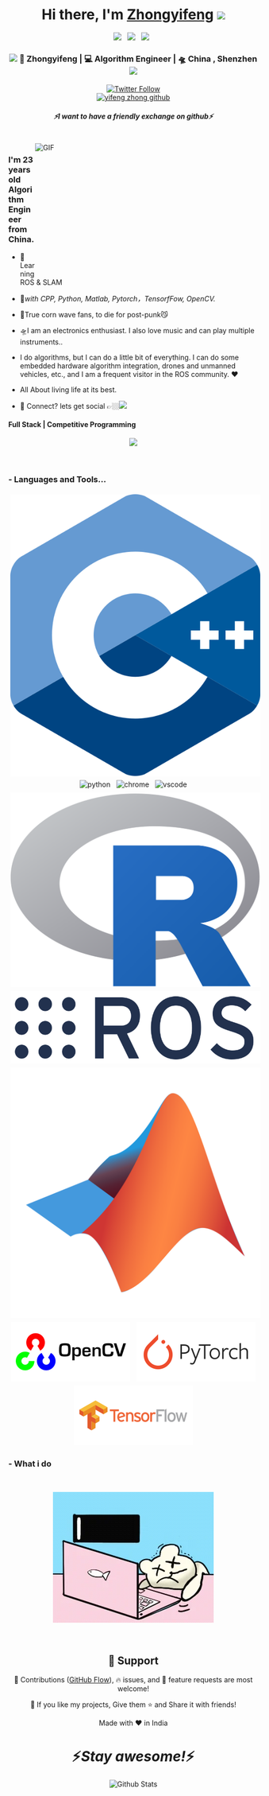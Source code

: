 <div align="center">
   <h1>Hi there, I'm <a href="https://Zhongyifeng.codes">Zhongyifeng</a> <img src="https://media.giphy.com/media/hvRJCLFzcasrR4ia7z/giphy.gif" width="25px"> </h1>
</div>

<p align='center'>
   <a href="https://www.linkedin.com/in/hemant-j-85518a195/"><img height="30" src="https://github.com/yifengzhong-cat/yifengzhong-asserts/blob/master/linkedin.png?raw=true"></a>&nbsp;&nbsp;
   <a href="https://twitter.com/yifengzhong "><img height="30" src="https://github.com/yifengzhong-cat/yifengzhong-asserts/blob/master/twitter.png?raw=true"></a>&nbsp;&nbsp;
   <a href="https://dev.to/yifeng_zhong"><img height="30" src="https://github.com/yifengzhong-cat/yifengzhong-asserts/blob/master/devto.png?raw=true"></a>&nbsp;&nbsp;
</p>


<div align="center">
<h3><img src="https://media.giphy.com/media/WUlplcMpOCEmTGBtBW/giphy.gif" width="30"> 🙎 Zhongyifeng | 💻 Algorithm Engineer  | 🛸 China , Shenzhen <img src="https://media.giphy.com/media/WUlplcMpOCEmTGBtBW/giphy.gif" width="30"></h3>
</div>



<p align="center">
   <a href="https://twitter.com/yifengzhong"><img alt="Twitter Follow" src="https://img.shields.io/twitter/follow/_zhong_yifeng?style=for-the-badge&color=09f&labelColor=black&logo=twitter&label=@_zhong_yifeng"></a>
   <br> <!-- <a href="https://badges.pufler.dev/visits/yifengzhong-cat/yifengzhong-cat"> <img alt="yifeng zhong  github" src="https://badges.pufler.dev/visits/yifengzhong-cat/yifengzhong-cat"> </a> -->
   <a href="https://visitor-badge.glitch.me/badge?page_id=yifengzhong-cat.yifengzhong-cat"> <img alt="yifeng zhong github" src="[https://visitor-badge.glitch.me/badge?page_id=yifengzhong-cat.yifengzhong-cat](https://avatars.githubusercontent.com/u/182189681?v=4)"> </a>
 </p>

 <h5 align="center">
   <i>⚡️I want to have a friendly exchange on github⚡️</i>
  </h5>
 

<br />
<img align="right" height="270px" width="450px" alt="GIF" src="https://media.giphy.com/media/3FjEPbKqEPhPpmC8uY/giphy.gif" />
<p align="center">
  <h3> I'm 23 years old Algorithm Engineer from China.</h3>
</p>

 - 🥀 Learning ROS & SLAM

 -  :racehorse:<i>with CPP, Python, Matlab, Pytorch，TensorfFow, OpenCV.</i>
   
 - 🔭True corn wave fans, to die for post-punk😼

 - 🛸I am an electronics enthusiast. I also love music and can play multiple instruments..

 - I do algorithms, but I can do a little bit of everything. I can do some embedded hardware algorithm integration, drones and unmanned vehicles, etc., and I am a frequent visitor in the ROS community. :heart:

 - All About living life at its best.

 - 💬 Connect? lets get social 👉🏼[<img src="https://github.com/yifengzhong-cat/yifengzhong-asserts/blob/master/svg/social/twitter.svg" >](https://twitter.com/yifengzhong)

 <p align="center">
  <h4> Full Stack | Competitive Programming </h4>
   </p>
<!--  -->

<p align="center" >
<a href="https://github.com/anuraghazra/github-readme-stats"> 
    <img  src="https://github-readme-stats.vercel.app/api?username=yifengzhong-cat&&show_icons=true&theme=radical"/>
  </a>
</p>

<br />

### - Languages and Tools...

<p align="center">
  <!-- For more icons please follow  https://github.com/MikeCodesDotNET/ColoredBadges -->   
  <img src="https://github.com/yifengzhong-cat/ROS_BOOK/blob/main/assert_dir/ISO_C%2B%2B_Logo.svg" alt="Cpp" style="vertical-align:top; margin:4px">
  <img src="https://github.com/yifengzhong-cat/yifengzhong-asserts/blob/master/svg/dev/languages/python.svg" alt="python" style="vertical-align:top; margin:4px">
  <img src="https://github.com/yifengzhong-cat/yifengzhong-asserts/blob/master/svg/dev/misc/chrome.svg" alt="chrome" style="vertical-align:top; margin:4px">
  <img src="https://github.com/yifengzhong-cat/yifengzhong-asserts/blob/master/svg/dev/tools/visualstudio_code.svg" alt="vscode" style="vertical-align:top; margin:4px">
  <img src="https://github.com/yifengzhong-cat/ROS_BOOK/blob/main/assert_dir/R_logo.svg" alt="R" style="vertical-align:top; margin:4px">
  <img src="https://github.com/yifengzhong-cat/ROS_BOOK/blob/main/assert_dir/Ros_logo.svg" alt="ROS" style="vertical-align:top; margin:4px">
  <img src="https://github.com/yifengzhong-cat/ROS_BOOK/blob/main/assert_dir/matlab-svgrepo-com.svg" alt="MatLab" style="vertical-align:top; margin:4px">
  <img src="https://github.com/yifengzhong-cat/ROS_BOOK/blob/main/assert_dir/opencv-ar21.svg" alt="OpenCV" style="vertical-align:top; margin:4px">
  <img src="https://github.com/yifengzhong-cat/ROS_BOOK/blob/main/assert_dir/pytorch-ar21.svg" alt="Pytorch" style="vertical-align:top; margin:4px">
  <img src="https://github.com/yifengzhong-cat/ROS_BOOK/blob/main/assert_dir/tensorflow-ar21.svg" alt="TensorFlow" style="vertical-align:top; margin:4px">
</p>

<!--

### - Blogs 🌱
-->
<!--

<p align="center">
  <a href="https://dev.to/yifengzhong">
    <img src="https://github.com/yifengzhong-cat/yifengzhong-asserts/blob/master/svg/blogs/devto.svg"> 
  </a>
</p>
-->



 ### - What i do


<br />

<p align="center">
   <img src="https://github.com/yifengzhong-cat/ROS_BOOK/blob/main/assert_dir/giphy.gif" />
   </p>
   

<br />

<h2 align="center">🤝 Support</h2>

<p align="center">🎀 Contributions (<a href="https://guides.github.com/introduction/flow" title="GitHub flow">GitHub Flow</a>), 🔥 issues, and 🥮 feature requests are most welcome!</p>

<p align="center">💙 If you like my projects, Give them ⭐ and Share it with friends!</p>
</p>
<p align="center">Made with ❤️ in India</p>

<h1 align='center'>⚡️<i>Stay awesome!</i>⚡️</h1>

<p align="center">
        <img src="https://github.com/yifengzhong-cat/yifengzhong-asserts/blob/master/svg/Bottom.svg" alt="Github Stats" />
</p>
